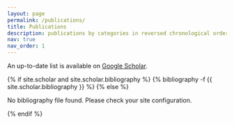 ```yaml
---
layout: page
permalink: /publications/
title: Publications
description: publications by categories in reversed chronological order. generated by jekyll-scholar.
nav: true
nav_order: 1
---
```

<!-- _pages/publications.md -->
<div class="publications">
  <p>An up-to-date list is available on <a href="https://scholar.google.com/citations?hl=en&user=P9dSDhoAAAAJ">Google Scholar</a>.</p>

  {% if site.scholar and site.scholar.bibliography %}
    {% bibliography -f {{ site.scholar.bibliography }} %}
  {% else %}
    <p>No bibliography file found. Please check your site configuration.</p>
  {% endif %}
</div>
